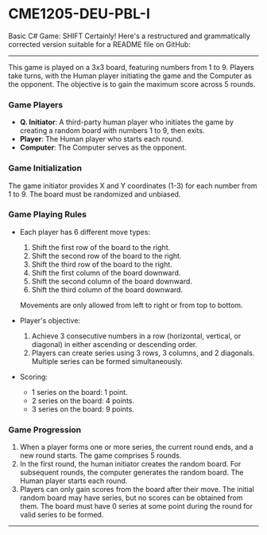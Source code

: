 # CME1205-DEU-PBL-I
 Basic C# Game: SHIFT
Certainly! Here's a restructured and grammatically corrected version suitable for a README file on GitHub:

---



This game is played on a 3x3 board, featuring numbers from 1 to 9. Players take turns, with the Human player initiating the game and the Computer as the opponent. The objective is to gain the maximum score across 5 rounds.

### Game Players

- **Q. Initiator**: A third-party human player who initiates the game by creating a random board with numbers 1 to 9, then exits.
- **Player**: The Human player who starts each round.
- **Computer**: The Computer serves as the opponent.

### Game Initialization

The game initiator provides X and Y coordinates (1-3) for each number from 1 to 9. The board must be randomized and unbiased.

### Game Playing Rules

- Each player has 6 different move types:
  1. Shift the first row of the board to the right.
  2. Shift the second row of the board to the right.
  3. Shift the third row of the board to the right.
  4. Shift the first column of the board downward.
  5. Shift the second column of the board downward.
  6. Shift the third column of the board downward.
  
  Movements are only allowed from left to right or from top to bottom.

- Player's objective:
  1. Achieve 3 consecutive numbers in a row (horizontal, vertical, or diagonal) in either ascending or descending order.
  2. Players can create series using 3 rows, 3 columns, and 2 diagonals. Multiple series can be formed simultaneously.
  
- Scoring:
  - 1 series on the board: 1 point.
  - 2 series on the board: 4 points.
  - 3 series on the board: 9 points.

### Game Progression

1. When a player forms one or more series, the current round ends, and a new round starts. The game comprises 5 rounds.
2. In the first round, the human initiator creates the random board. For subsequent rounds, the computer generates the random board. The Human player starts each round.
3. Players can only gain scores from the board after their move. The initial random board may have series, but no scores can be obtained from them. The board must have 0 series at some point during the round for valid series to be formed.

---

